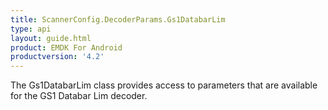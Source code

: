 ```yaml
---
title: ScannerConfig.DecoderParams.Gs1DatabarLim
type: api
layout: guide.html
product: EMDK For Android
productversion: '4.2'
---
```



The Gs1DatabarLim class provides access to parameters that are
 available for the GS1 Databar Lim decoder.

